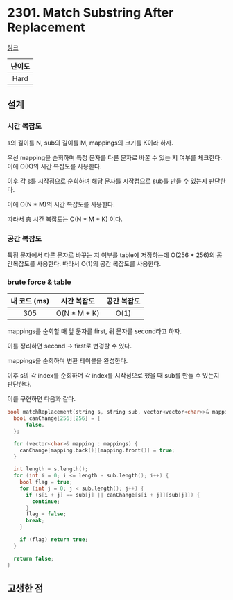 # 2301. Match Substring After Replacement

[링크](https://leetcode.com/problems/match-substring-after-replacement/)

| 난이도 |
| :----: |
|  Hard  |

## 설계

### 시간 복잡도

s의 길이를 N, sub의 길이를 M, mappings의 크기를 K이라 하자.

우선 mapping을 순회하며 특정 문자를 다른 문자로 바꿀 수 있는 지 여부를 체크한다. 이에 O(K)의 시간 복잡도를 사용한다.

이후 각 s를 시작점으로 순회하며 해당 문자를 시작점으로 sub를 만들 수 있는지 판단한다.

이에 O(N \* M)의 시간 복잡도를 사용한다.

따라서 총 시간 복잡도는 O(N \* M + K) 이다.

### 공간 복잡도

특정 문자에서 다른 문자로 바꾸는 지 여부를 table에 저장하는데 O(256 \* 256)의 공간복잡도를 사용한다. 따라서 O(1)의 공간 복잡도를 사용한다.

### brute force & table

| 내 코드 (ms) |  시간 복잡도  | 공간 복잡도 |
| :----------: | :-----------: | :---------: |
|     305      | O(N \* M + K) |    O(1)     |

mappings를 순회할 때 앞 문자를 first, 뒤 문자를 second라고 하자.

이를 정리하면 second -> first로 변경할 수 있다.

mappings을 순회하며 변환 테이블을 완성한다.

이후 s의 각 index를 순회하며 각 index를 시작점으로 했을 때 sub를 만들 수 있는지 판단한다.

이를 구현하면 다음과 같다.

```cpp
bool matchReplacement(string s, string sub, vector<vector<char>>& mappings) {
  bool canChange[256][256] = {
      false,
  };

  for (vector<char>& mapping : mappings) {
    canChange[mapping.back()][mapping.front()] = true;
  }

  int length = s.length();
  for (int i = 0; i <= length - sub.length(); i++) {
    bool flag = true;
    for (int j = 0; j < sub.length(); j++) {
      if (s[i + j] == sub[j] || canChange[s[i + j]][sub[j]]) {
        continue;
      }
      flag = false;
      break;
    }

    if (flag) return true;
  }

  return false;
}
```

## 고생한 점
